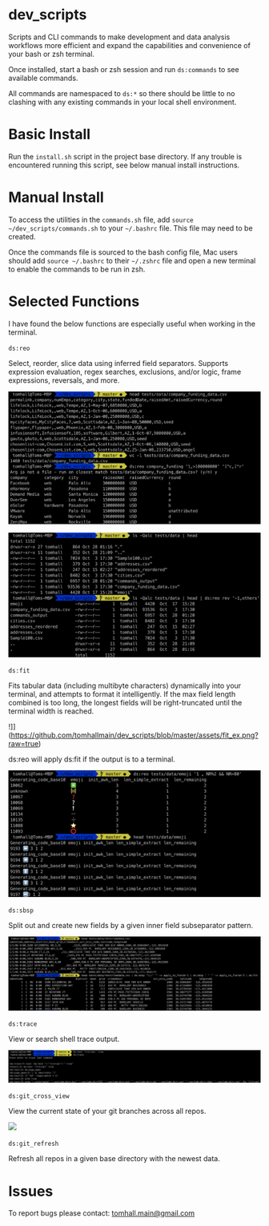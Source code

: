 
# dev_scripts

Scripts and CLI commands to make development and data analysis workflows more efficient and expand the capabilities and convenience of your bash or zsh terminal.

Once installed, start a bash or zsh session and run `ds:commands` to see available commands.

All commands are namespaced to `ds:*` so there should be little to no clashing with any existing commands in your local shell environment.


# Basic Install

Run the `install.sh` script in the project base directory. If any trouble is encountered running this script, see below manual install instructions.


# Manual Install

To access the utilities in the `commands.sh` file, add `source ~/dev_scripts/commands.sh` to your `~/.bashrc` file. This file may need to be created.

Once the commands file is sourced to the bash config file, Mac users should add `source ~/.bashrc` to their `~/.zshrc` file and open a new terminal to enable the commands to be run in zsh.


# Selected Functions

I have found the below functions are especially useful when working in the terminal.

`ds:reo`

Select, reorder, slice data using inferred field separators. Supports expression evaluation, regex searches, exclusions, and/or logic, frame expressions, reversals, and more.

![](https://github.com/tomhallmain/dev_scripts/blob/master/assets/reo_ex_1.png?raw=true)

![](https://github.com/tomhallmain/dev_scripts/blob/master/assets/reo_ex_2.png?raw=true)


`ds:fit`

Fits tabular data (including multibyte characters) dynamically into your terminal, and attempts to format it intelligently. If the max field length combined is too long, the longest fields will be right-truncated until the terminal width is reached.

!]](https://github.com/tomhallmain/dev_scripts/blob/master/assets/fit_ex.png?raw=true)

ds:reo will apply ds:fit if the output is to a terminal.

![](https://github.com/tomhallmain/dev_scripts/blob/master/assets/reo_ex_fit_emoji.png?raw=true)


`ds:sbsp`

Split out and create new fields by a given inner field subseparator pattern.

![](https://github.com/tomhallmain/dev_scripts/blob/master/assets/sbsp_ex.png?raw=true)


`ds:trace`

View or search shell trace output.

![](https://github.com/tomhallmain/dev_scripts/blob/master/assets/trace_ex.png?raw=true)


`ds:git_cross_view`

View the current state of your git branches across all repos.

![](https://github.com/tomhallmain/dev_scripts/blob/master/gcv_ex.png?raw=true)


`ds:git_refresh`

Refresh all repos in a given base directory with the newest data.


# Issues

To report bugs please contact: tomhall.main@gmail.com
